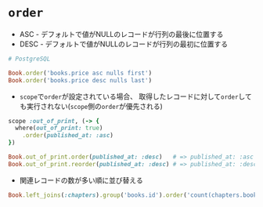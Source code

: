 # `order`
- ASC - デフォルトで値がNULLのレコードが行列の最後に位置する
- DESC - デフォルトで値がNULLのレコードが行列の最初に位置する

```ruby
# PostgreSQL

Book.order('books.price asc nulls first')
Book.order('books.price desc nulls last')
```

- `scope`で`order`が設定されている場合、
  取得したレコードに対して`order`しても実行されない(`scope`側の`order`が優先される)

```ruby
scope :out_of_print, (-> {
  where(out_of_print: true)
    .order(published_at: :asc)
})

Book.out_of_print.order(published_at: :desc)   # => published_at: :asc
Book.out_of_print.reorder(published_at: :desc) # => published_at: :desc
```

- 関連レコードの数が多い順に並び替える
```ruby
Book.left_joins(:chapters).group('books.id').order('count(chapters.book_id) desc')
```
